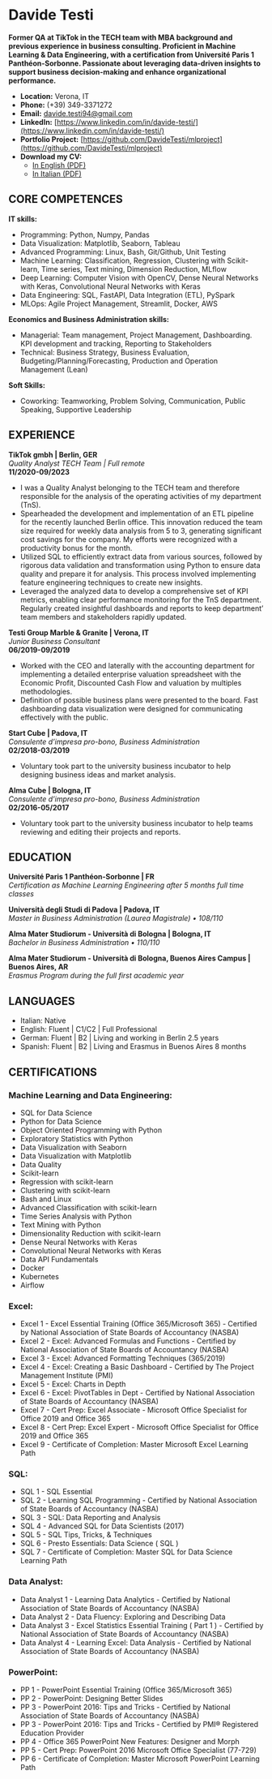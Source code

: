 # Davide Testi

**Former QA at TikTok in the TECH team with MBA background and previous experience in business consulting. Proficient in Machine Learning & Data Engineering, with a certification from Université Paris 1 Panthéon-Sorbonne. Passionate about leveraging data-driven insights to support business decision-making and enhance organizational performance.**

- **Location:** Verona, IT
- **Phone:** (+39) 349-3371272
- **Email:** [davide.testi94@gmail.com](mailto:davide.testi94@gmail.com)
- **LinkedIn:** [https://www.linkedin.com/in/davide-testi/](https://www.linkedin.com/in/davide-testi/)
- **Portfolio Project:** [https://github.com/DavideTesti/mlproject](https://github.com/DavideTesti/mlproject)
- **Download my CV:** 
  - [In English (PDF)](./assets/Davide_Testi_CV_EN.pdf)
  - [In Italian (PDF)](./assets/Davide_Testi_CV_IT.pdf)

    
## CORE COMPETENCES

**IT skills:**
- Programming: Python, Numpy, Pandas 
- Data Visualization: Matplotlib, Seaborn, Tableau 
- Advanced Programming: Linux, Bash, Git/Github, Unit Testing 
- Machine Learning: Classification, Regression, Clustering with Scikit-learn, Time series, Text mining, Dimension Reduction, MLflow  
- Deep Learning: Computer Vision with OpenCV, Dense Neural Networks with Keras, Convolutional Neural Networks with Keras  
- Data Engineering: SQL, FastAPI, Data Integration (ETL), PySpark  
- MLOps: Agile Project Management, Streamlit, Docker, AWS

**Economics and Business Administration skills:**
- Managerial: Team management, Project Management, Dashboarding. KPI development and tracking, Reporting to Stakeholders
- Technical: Business Strategy, Business Evaluation, Budgeting/Planning/Forecasting, Production and Operation Management (Lean)

**Soft Skills:**
- Coworking: Teamworking, Problem Solving, Communication, Public Speaking, Supportive Leadership 

## EXPERIENCE

**TikTok gmbh | Berlin, GER**  
*Quality Analyst TECH Team | Full remote*  
**11/2020-09/2023**
- I was a Quality Analyst belonging to the TECH team and therefore responsible for the analysis of the operating activities of my department (TnS).
- Spearheaded the development and implementation of an ETL pipeline for the recently launched Berlin office. This innovation reduced the team size required for weekly data analysis from 5 to 3, generating significant cost savings for the company. My efforts were recognized with a productivity bonus for the month.
- Utilized SQL to efficiently extract data from various sources, followed by rigorous data validation and transformation using Python to ensure data quality and prepare it for analysis. This process involved implementing feature engineering techniques to create new insights.
- Leveraged the analyzed data to develop a comprehensive set of KPI metrics, enabling clear performance monitoring for the TnS department. Regularly created insightful dashboards and reports to keep department’ team members and stakeholders rapidly updated.

**Testi Group Marble & Granite | Verona, IT**  
*Junior Business Consultant*  
**06/2019-09/2019**
- Worked with the CEO and laterally with the accounting department for implementing a detailed enterprise valuation spreadsheet with the Economic Profit, Discounted Cash Flow and valuation by multiples methodologies.
- Definition of possible business plans were presented to the board. Fast dashboarding data visualization were designed for communicating effectively with the public.

**Start Cube | Padova, IT**  
*Consulente d’impresa pro-bono, Business Administration*  
**02/2018-03/2019**
- Voluntary took part to the university business incubator to help designing business ideas and market analysis.

**Alma Cube | Bologna, IT**  
*Consulente d’impresa pro-bono, Business Administration*  
**02/2016-05/2017**
- Voluntary took part to the university business incubator to help teams reviewing and editing their projects and reports.

## EDUCATION

**Université Paris 1 Panthéon-Sorbonne | FR**  
*Certification as Machine Learning Engineering after 5 months full time classes*

**Università degli Studi di Padova | Padova, IT**  
*Master in Business Administration (Laurea Magistrale) • 108/110*

**Alma Mater Studiorum - Università di Bologna | Bologna, IT**  
*Bachelor in Business Administration •  110/110*

**Alma Mater Studiorum - Università di Bologna, Buenos Aires Campus | Buenos Aires, AR**  
*Erasmus Program during the full first academic year*

## LANGUAGES

- Italian: Native
- English: Fluent | C1/C2 | Full Professional 
- German: Fluent | B2 | Living and working in Berlin 2.5 years
- Spanish: Fluent | B2 | Living and Erasmus in Buenos Aires 8 months

## CERTIFICATIONS

### Machine Learning and Data Engineering:
- SQL for Data Science
- Python for Data Science
- Object Oriented Programming with Python
- Exploratory Statistics with Python
- Data Visualization with Seaborn
- Data Visualization with Matplotlib
- Data Quality
- Scikit-learn
- Regression with scikit-learn
- Clustering with scikit-learn
- Bash and Linux
- Advanced Classification with scikit-learn
- Time Series Analysis with Python
- Text Mining with Python
- Dimensionality Reduction with scikit-learn
- Dense Neural Networks with Keras
- Convolutional Neural Networks with Keras
- Data API Fundamentals
- Docker
- Kubernetes
- Airflow

### Excel:
- Excel 1 - Excel Essential Training (Office 365/Microsoft 365) - Certified by National Association of State Boards of Accountancy (NASBA)
- Excel 2 - Excel: Advanced Formulas and Functions - Certified by National Association of State Boards of Accountancy (NASBA)
- Excel 3 - Excel: Advanced Formatting Techniques (365/2019)
- Excel 4 - Excel: Creating a Basic Dashboard - Certified by The Project Management Institute (PMI)
- Excel 5 - Excel: Charts in Depth
- Excel 6 - Excel: PivotTables in Dept - Certified by National Association of State Boards of Accountancy (NASBA)
- Excel 7 - Cert Prep: Excel Associate - Microsoft Office Specialist for Office 2019 and Office 365
- Excel 8 - Cert Prep: Excel Expert - Microsoft Office Specialist for Office 2019 and Office 365
- Excel 9 - Certificate of Completion: Master Microsoft Excel Learning Path

### SQL:
- SQL 1 - SQL Essential
- SQL 2 - Learning SQL Programming - Certified by National Association of State Boards of Accountancy (NASBA)
- SQL 3 - SQL: Data Reporting and Analysis
- SQL 4 - Advanced SQL for Data Scientists (2017)
- SQL 5 - SQL Tips, Tricks, & Techniques
- SQL 6 - Presto Essentials: Data Science ( SQL )
- SQL 7 - Certificate of Completion: Master SQL for Data Science Learning Path

### Data Analyst:
- Data Analyst 1 - Learning Data Analytics - Certified by National Association of State Boards of Accountancy (NASBA)
- Data Analyst 2 - Data Fluency: Exploring and Describing Data
- Data Analyst 3 - Excel Statistics Essential Training ( Part 1 ) - Certified by National Association of State Boards of Accountancy (NASBA)
- Data Analyst 4 - Learning Excel: Data Analysis - Certified by National Association of State Boards of Accountancy (NASBA)

### PowerPoint:
- PP 1 - PowerPoint Essential Training (Office 365/Microsoft 365)
- PP 2 - PowerPoint: Designing Better Slides
- PP 3 - PowerPoint 2016: Tips and Tricks - Certified by National Association of State Boards of Accountancy (NASBA)
- PP 3 - PowerPoint 2016: Tips and Tricks - Certified by PMI® Registered Education Provider
- PP 4 - Office 365 PowerPoint New Features: Designer and Morph
- PP 5 - Cert Prep: PowerPoint 2016 Microsoft Office Specialist (77-729)
- PP 6 - Certificate of Completion: Master Microsoft PowerPoint Learning Path
